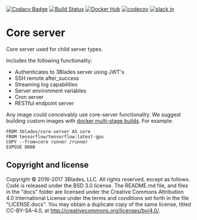 [![Codacy Badge](https://api.codacy.com/project/badge/Grade/c0c64938c02a402f9d8280cf2ecc23d4)](https://www.codacy.com/app/3Blades/core-server?utm_source=github.com&utm_medium=referral&utm_content=3Blades/core-server&utm_campaign=badger)
[![Build Status](https://travis-ci.org/3Blades/core-server.svg?branch=master)](https://travis-ci.org/3Blades/core-server)
[![Docker Hub](https://img.shields.io/badge/docker-ready-blue.svg)](https://registry.hub.docker.com/u/3blades/core-server)
[![codecov](https://codecov.io/gh/3Blades/core-server/branch/master/graph/badge.svg)](https://codecov.io/gh/3Blades/core-server)
[![slack in](https://slack.3blades.io/badge.svg)](https://slack.3blades.io)

# Core server

Core server used for child server types.

Includes the following functionality:

- Authenticates to 3Blades server using JWT's
- SSH remote after_success
- Streaming log capabilities
- Server environment variables
- Cron server
- RESTful endpoint server

Any image could conceivably use core-server functionality. We suggest building custom images with [docker multi-stage builds](https://docs.docker.com/engine/userguide/eng-image/multistage-build/). For example:

```
FROM 3blades/core-server AS core
FROM tensorflow/tensorflow:latest-gpu
COPY --from=core runner /runner
EXPOSE 8080
```

## Copyright and license

Copyright © 2016-2017 3Blades, LLC. All rights reserved, except as follows. Code
is released under the BSD 3.0 license. The README.md file, and files in the
"docs" folder are licensed under the Creative Commons Attribution 4.0
International License under the terms and conditions set forth in the file
"LICENSE.docs". You may obtain a duplicate copy of the same license, titled
CC-BY-SA-4.0, at http://creativecommons.org/licenses/by/4.0/.

